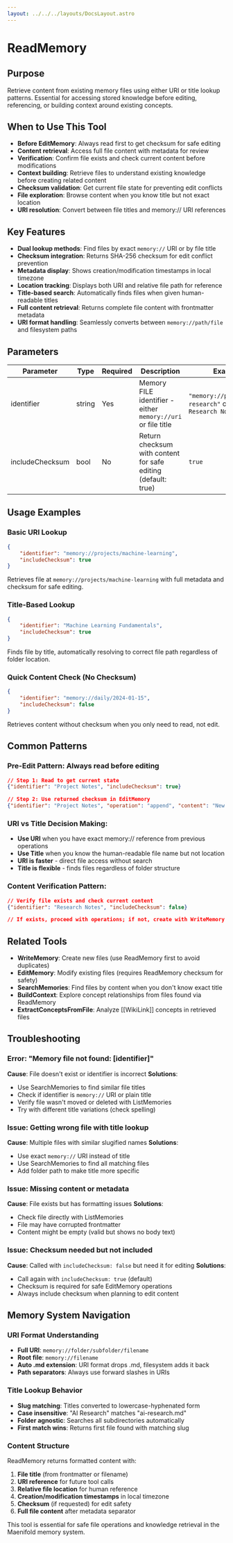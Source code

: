 ```yaml
---
layout: ../../../layouts/DocsLayout.astro
---
```


# ReadMemory

## Purpose
Retrieve content from existing memory files using either URI or title lookup patterns. Essential for accessing stored knowledge before editing, referencing, or building context around existing concepts.

## When to Use This Tool
- **Before EditMemory**: Always read first to get checksum for safe editing
- **Content retrieval**: Access full file content with metadata for review
- **Verification**: Confirm file exists and check current content before modifications  
- **Context building**: Retrieve files to understand existing knowledge before creating related content
- **Checksum validation**: Get current file state for preventing edit conflicts
- **File exploration**: Browse content when you know title but not exact location
- **URI resolution**: Convert between file titles and memory:// URI references

## Key Features
- **Dual lookup methods**: Find files by exact `memory://` URI or by file title
- **Checksum integration**: Returns SHA-256 checksum for edit conflict prevention
- **Metadata display**: Shows creation/modification timestamps in local timezone
- **Location tracking**: Displays both URI and relative file path for reference
- **Title-based search**: Automatically finds files when given human-readable titles
- **Full content retrieval**: Returns complete file content with frontmatter metadata
- **URI format handling**: Seamlessly converts between `memory://path/file` and filesystem paths

## Parameters
| Parameter | Type | Required | Description | Example |
|-----------|------|----------|-------------|---------|
| identifier | string | Yes | Memory FILE identifier - either `memory://uri` or file title | `"memory://projects/ai-research"` or `"AI Research Notes"` |
| includeChecksum | bool | No | Return checksum with content for safe editing (default: true) | `true` |

## Usage Examples

### Basic URI Lookup
```json
{
    "identifier": "memory://projects/machine-learning",
    "includeChecksum": true
}
```
Retrieves file at `memory://projects/machine-learning` with full metadata and checksum for safe editing.

### Title-Based Lookup  
```json
{
    "identifier": "Machine Learning Fundamentals",
    "includeChecksum": true
}
```
Finds file by title, automatically resolving to correct file path regardless of folder location.

### Quick Content Check (No Checksum)
```json
{
    "identifier": "memory://daily/2024-01-15",
    "includeChecksum": false
}
```
Retrieves content without checksum when you only need to read, not edit.

## Common Patterns

### **Pre-Edit Pattern**: Always read before editing
```json
// Step 1: Read to get current state
{"identifier": "Project Notes", "includeChecksum": true}

// Step 2: Use returned checksum in EditMemory
{"identifier": "Project Notes", "operation": "append", "content": "New info about [[AI]]", "checksum": "abc123..."}
```

### **URI vs Title Decision Making**:
- **Use URI** when you have exact memory:// reference from previous operations
- **Use Title** when you know the human-readable file name but not location
- **URI is faster** - direct file access without search
- **Title is flexible** - finds files regardless of folder structure

### **Content Verification Pattern**:
```json
// Verify file exists and check current content
{"identifier": "Research Notes", "includeChecksum": false}

// If exists, proceed with operations; if not, create with WriteMemory
```

## Related Tools
- **WriteMemory**: Create new files (use ReadMemory first to avoid duplicates)
- **EditMemory**: Modify existing files (requires ReadMemory checksum for safety)  
- **SearchMemories**: Find files by content when you don't know exact title
- **BuildContext**: Explore concept relationships from files found via ReadMemory
- **ExtractConceptsFromFile**: Analyze [[WikiLink]] concepts in retrieved files

## Troubleshooting

### **Error**: "Memory file not found: [identifier]"
**Cause**: File doesn't exist or identifier is incorrect
**Solutions**:
- Use SearchMemories to find similar file titles
- Check if identifier is `memory://` URI or plain title
- Verify file wasn't moved or deleted with ListMemories
- Try with different title variations (check spelling)

### **Issue**: Getting wrong file with title lookup
**Cause**: Multiple files with similar slugified names
**Solutions**:
- Use exact `memory://` URI instead of title
- Use SearchMemories to find all matching files
- Add folder path to make title more specific

### **Issue**: Missing content or metadata
**Cause**: File exists but has formatting issues
**Solutions**:
- Check file directly with ListMemories
- File may have corrupted frontmatter
- Content might be empty (valid but shows no body text)

### **Issue**: Checksum needed but not included
**Cause**: Called with `includeChecksum: false` but need it for editing
**Solutions**:
- Call again with `includeChecksum: true` (default)
- Checksum is required for safe EditMemory operations
- Always include checksum when planning to edit content

## Memory System Navigation

### URI Format Understanding
- **Full URI**: `memory://folder/subfolder/filename` 
- **Root file**: `memory://filename`
- **Auto .md extension**: URI format drops .md, filesystem adds it back
- **Path separators**: Always use forward slashes in URIs

### Title Lookup Behavior  
- **Slug matching**: Titles converted to lowercase-hyphenated form
- **Case insensitive**: "AI Research" matches "ai-research.md"
- **Folder agnostic**: Searches all subdirectories automatically
- **First match wins**: Returns first file found with matching slug

### Content Structure
ReadMemory returns formatted content with:
1. **File title** (from frontmatter or filename)
2. **URI reference** for future tool calls
3. **Relative file location** for human reference  
4. **Creation/modification timestamps** in local timezone
5. **Checksum** (if requested) for edit safety
6. **Full file content** after metadata separator

This tool is essential for safe file operations and knowledge retrieval in the Maenifold memory system.
